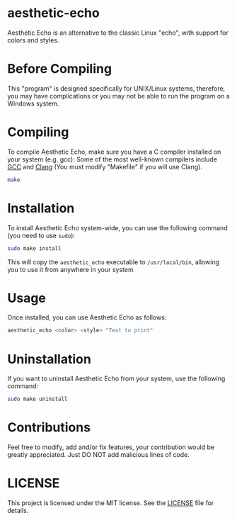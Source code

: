 # aesthetic-echo

Aesthetic Echo is an alternative to the classic Linux "echo", with support for colors and styles.

# Before Compiling
This "program" is designed specifically for UNIX/Linux systems, therefore, you may have complications or you may not be able to run the program on a Windows system.

# Compiling

To compile Aesthetic Echo, make sure you have a C compiler installed on your system (e.g. gcc):
Some of the most well-known compilers include [GCC](https://gcc.gnu.org/) and [Clang](https://clang.llvm.org/) (You must modify "Makefile" if you will use Clang).

```bash
make
```

# Installation
To install Aesthetic Echo system-wide, you can use the following command (you need to use `sudo`):

```bash
sudo make install
```

This will copy the `aesthetic_echo` executable to `/usr/local/bin`, allowing you to use it from anywhere in your system

# Usage
Once installed, you can use Aesthetic Echo as follows:

```bash
aesthetic_echo <color> <style> "Text to print"
```

# Uninstallation
If you want to uninstall Aesthetic Echo from your system, use the following command:
```bash
sudo make uninstall
```

# Contributions
Feel free to modify, add and/or fix features, your contribution would be greatly appreciated.
Just DO NOT add malicious lines of code.

# LICENSE
This project is licensed under the MIT license. See the [LICENSE](LICENSE) file for details.
